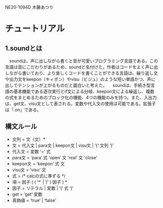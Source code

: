 NE20-1094D 木藤あつり

# チュートリアル
## 1.soundとは
　soundは、声に出しながら書くと音が可愛いプログラミング言語である。この言語は音にこだわりがあるため、soundと名付けた。作者はコードをよく声に出しながら書いており、より楽しくコードを書くことができる言語は、繰り返し文や出力文をkeepon（キィポン）やvisu（ビジュ）のような短い単語かつ、声に出してテンションが上がるものだと面白いと考えた。
　soundは、手続き型言語の基本機能である逐次実行とif文による分岐、keepon文による繰返し、複数の式をまとめるためのブロック化の機能、4つの機能のみを持つ。また、入出力は、get文、visu文として表される。変数や代入文の使用は可能である。拡張子は「.on」である。


## 構文ルール
- 文列 = 文（文）*
- 文 = 代入文 | para文 | keepon文 | visu文 | ‘{‘ 文列 ‘}’
- 代入文 = 変数 ‘=’ 式
- para文 = ‘para’ 式 ‘open’ 文 ‘real’ 文 'close'
- keepon文 = ‘keepon’ 式 文
- visu文 = ‘visu’ 文
- 式 = /* calcの式に準ずる */
- 項 = 因子 ( ( ‘*’ | ‘/’ ) 因子 ) *
- 因子 = リテラル | 変数 | ‘(‘ 式 ‘)’
- get = ‘get’ 変数
- 真偽値 = ‘true’ | ‘false’
